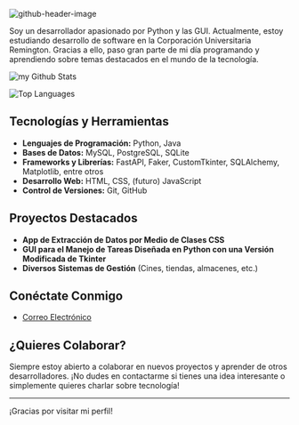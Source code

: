 
![github-header-image](https://github.com/user-attachments/assets/1f28391a-36ac-489a-b703-4a438e284fd3)

Soy un desarrollador apasionado por Python y las GUI. Actualmente, estoy estudiando desarrollo de software en la Corporación Universitaria Remington. Gracias a ello, paso gran parte de mi día programando y aprendiendo sobre temas destacados en el mundo de la tecnología.


<img align="center" src="https://github-readme-stats.vercel.app/api?username=condorcoders&include_all_commits=true&count_private=true&show_icons=true&line_height=20&title_color=2B5BBD&icon_color=1124BB&text_color=A1A1A1&bg_color=0,000000,130F40" alt="my Github Stats"/>

![Top Languages](https://github-readme-stats.vercel.app/api/top-langs/?username=MelonConYogurt&layout=compact&theme=radical)


## Tecnologías y Herramientas

- **Lenguajes de Programación:** Python, Java
- **Bases de Datos:** MySQL, PostgreSQL, SQLite
- **Frameworks y Librerías:** FastAPI, Faker, CustomTkinter, SQLAlchemy, Matplotlib, entre otros
- **Desarrollo Web:** HTML, CSS, (futuro) JavaScript
- **Control de Versiones:** Git, GitHub

## Proyectos Destacados

- **App de Extracción de Datos por Medio de Clases CSS**
- **GUI para el Manejo de Tareas Diseñada en Python con una Versión Modificada de Tkinter**
- **Diversos Sistemas de Gestión** (Cines, tiendas, almacenes, etc.)

## Conéctate Conmigo

- [Correo Electrónico](mailto:alejoalejopsornal@gmail.com)

## ¿Quieres Colaborar?

Siempre estoy abierto a colaborar en nuevos proyectos y aprender de otros desarrolladores. ¡No dudes en contactarme si tienes una idea interesante o simplemente quieres charlar sobre tecnología!

---

¡Gracias por visitar mi perfil!


